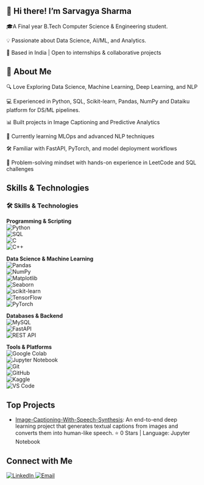 ## 👋 Hi there!  I’m Sarvagya Sharma

🎓A Final year B.Tech Computer Science & Engineering student.

💡 Passionate about Data Science, AI/ML, and Analytics.

📍 Based in India | Open to internships & collaborative projects

## 🚀 About Me


🔍 Love Exploring Data Science, Machine Learning, Deep Learning, and NLP

💻 Experienced in Python, SQL, Scikit-learn, Pandas, NumPy and Dataiku platform for DS/ML pipelines.

📊 Built projects in Image Captioning and Predictive Analytics

🌱 Currently learning MLOps and advanced NLP techniques

🛠️ Familiar with FastAPI, PyTorch, and model deployment workflows

🧠 Problem-solving mindset with hands-on experience in LeetCode and SQL challenges

## Skills & Technologies
### 🛠️ Skills & Technologies  

**Programming & Scripting**  
![Python](https://img.shields.io/badge/Python-3776AB?style=for-the-badge&logo=python&logoColor=white)  
![SQL](https://img.shields.io/badge/SQL-003B57?style=for-the-badge&logo=sqlite&logoColor=white)  
![C](https://img.shields.io/badge/C-00599C?style=for-the-badge&logo=c&logoColor=white)  
![C++](https://img.shields.io/badge/C++-00599C?style=for-the-badge&logo=c%2B%2B&logoColor=white)  

**Data Science & Machine Learning**  
![Pandas](https://img.shields.io/badge/Pandas-150458?style=for-the-badge&logo=pandas&logoColor=white)  
![NumPy](https://img.shields.io/badge/NumPy-013243?style=for-the-badge&logo=numpy&logoColor=white)  
![Matplotlib](https://img.shields.io/badge/Matplotlib-003B57?style=for-the-badge&logo=python&logoColor=white)  
![Seaborn](https://img.shields.io/badge/Seaborn-0099CC?style=for-the-badge&logoColor=white)  
![scikit-learn](https://img.shields.io/badge/scikit--learn-F7931E?style=for-the-badge&logo=scikit-learn&logoColor=white)  
![TensorFlow](https://img.shields.io/badge/TensorFlow-FF6F00?style=for-the-badge&logo=tensorflow&logoColor=white)  
![PyTorch](https://img.shields.io/badge/PyTorch-EE4C2C?style=for-the-badge&logo=pytorch&logoColor=white)  

**Databases & Backend**  
![MySQL](https://img.shields.io/badge/MySQL-005C84?style=for-the-badge&logo=mysql&logoColor=white)  
![FastAPI](https://img.shields.io/badge/FastAPI-009688?style=for-the-badge&logo=fastapi&logoColor=white)  
![REST API](https://img.shields.io/badge/REST-02569B?style=for-the-badge&logo=rest&logoColor=white)  

**Tools & Platforms**  
![Google Colab](https://img.shields.io/badge/Google%20Colab-F9AB00?style=for-the-badge&logo=googlecolab&logoColor=white)  
![Jupyter Notebook](https://img.shields.io/badge/Jupyter-F37626?style=for-the-badge&logo=jupyter&logoColor=white)  
![Git](https://img.shields.io/badge/Git-F05032?style=for-the-badge&logo=git&logoColor=white)  
![GitHub](https://img.shields.io/badge/GitHub-181717?style=for-the-badge&logo=github&logoColor=white)  
![Kaggle](https://img.shields.io/badge/Kaggle-20BEFF?style=for-the-badge&logo=kaggle&logoColor=white)  
![VS Code](https://img.shields.io/badge/VS%20Code-007ACC?style=for-the-badge&logo=visualstudiocode&logoColor=white)  





## Top Projects

- [Image-Captioning-With-Speech-Synthesis](https://github.com/Sarvagya-Sharma/Image-Captioning-With-Speech-Synthesis): An end-to-end deep learning project that generates textual captions from images and converts them into human-like speech. ⭐ 0 Stars | Language: Jupyter Notebook


## Connect with Me

<p align="left">
  <a href="https://www.linkedin.com/in/sarvagya-sharma-76b34a24b/" target="_blank">
    <img src="https://img.shields.io/badge/LinkedIn-0A66C2?style=for-the-badge&logo=linkedin&logoColor=white" alt="LinkedIn" />
  </a>
  <a href="mailto:sarvagya23004@example.com">
    <img src="https://img.shields.io/badge/Email-D14836?style=for-the-badge&logo=gmail&logoColor=white" alt="Email" />
  </a>
 
</p>
